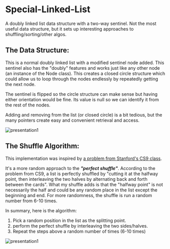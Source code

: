 # Special-Linked-List
A doubly linked list data structure with a two-way sentinel. Not the most useful data structure, but it sets up interesting approaches to shuffling/sorting/other algos.

## The Data Structure:
This is a normal doubly linked list with a modified sentinel node added. This sentinel also has the "doubly" features and works just like any other node (an instance of the Node class). This creates a closed circle structure which could allow us to loop through the nodes endlessly by repeatedly getting the next node.

The sentinel is flipped so the circle structure can make sense but having either orientation would be fine. Its value is null so we can identify it from the rest of the nodes.

Adding and removing from the list (or closed circle) is a bit tedious, but the many pointers create easy and convenient retrieval and access.

![presentation1](https://user-images.githubusercontent.com/30037359/50381341-64095780-068d-11e9-9efa-080e683a2f15.png)

## The Shuffle Algorithm:
This implementation was inspired by [a problem from Stanford's CS9 class](https://web.stanford.edu/class/cs9/sample_probs/ListShuffling.pdf).

It's a more random approach to the **_"perfect shuffle"_**. According to the problem from CS9, a list is perfectly shuffled by "cutting it at the halfway point, then interleaving the two halves by alternating back and forth between the cards". What my shuffle adds is that the "halfway point" is not necessarily the half and could be any random place in the list except the beginning and end. For more randomness, the shuffle is run a random number from 6-10 times. 

In summary, here is the algorithm:

1. Pick a random position in the list as the splitting point.
2. perform the perfect shuffle by interleaving the two sides/halves.
3. Repeat the steps above a random number of times (6-10 times)


![presentation1](https://user-images.githubusercontent.com/30037359/50393055-3a6b3180-075c-11e9-95a3-81125a0829de.jpg)






